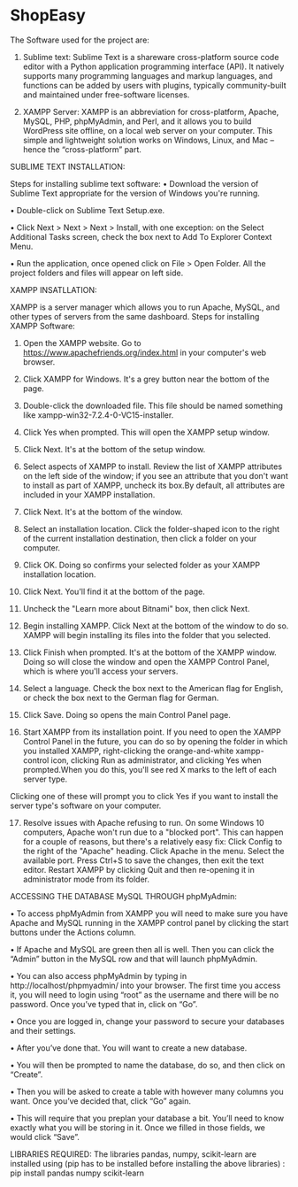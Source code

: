 # ShopEasy

The Software used for the project are:

1.	Sublime text: Sublime Text is a shareware cross-platform source code editor with a Python application programming interface (API). It natively supports many programming languages and markup languages, and functions can be added by users with plugins, typically community-built and maintained under free-software licenses.

2.	XAMPP Server: XAMPP is an abbreviation for cross-platform, Apache, MySQL, PHP, phpMyAdmin, and Perl, and it allows you to build WordPress site offline, on a local web server on your computer. This simple and lightweight solution works on Windows, Linux, and Mac – hence the “cross-platform” part.

SUBLIME TEXT INSTALLATION:

Steps for installing sublime text software:
•	Download the version of Sublime Text appropriate for the version of Windows you're running. 

•	Double-click on Sublime Text Setup.exe.


•	Click Next > Next > Next > Install, with one exception: on the Select Additional Tasks screen, check the box next to Add To Explorer Context Menu.

•	Run the application, once opened click on File > Open Folder. All the project folders and files will appear on left side.

XAMPP INSATLLATION:

XAMPP is a server manager which allows you to run Apache, MySQL, and other types of servers from the same dashboard.
Steps for installing XAMPP Software:
1.	Open the XAMPP website. Go to https://www.apachefriends.org/index.html in your computer's web browser.

2.	Click XAMPP for Windows. It's a grey button near the bottom of the page.


3.	Double-click the downloaded file. This file should be named something like xampp-win32-7.2.4-0-VC15-installer.


4.	Click Yes when prompted. This will open the XAMPP setup window.

5.	Click Next. It's at the bottom of the setup window.


6.	Select aspects of XAMPP to install. Review the list of XAMPP attributes on the left side of the window; if you see an attribute that you don't want to install as part of XAMPP, uncheck its box.By default, all attributes are included in your XAMPP installation.

7.	Click Next. It's at the bottom of the window.

8.	Select an installation location. Click the folder-shaped icon to the right of the current installation destination, then click a folder on your computer.

9.	Click OK. Doing so confirms your selected folder as your XAMPP installation location.


10.	Click Next. You'll find it at the bottom of the page.

11.	Uncheck the "Learn more about Bitnami" box, then click Next. 


12.	Begin installing XAMPP. Click Next at the bottom of the window to do so. XAMPP will begin installing its files into the folder that you selected.

13.	Click Finish when prompted. It's at the bottom of the XAMPP window. Doing so will close the window and open the XAMPP Control Panel, which is where you'll access your servers.


14.	Select a language. Check the box next to the American flag for English, or check the box next to the German flag for German.

15.	Click Save. Doing so opens the main Control Panel page.


16.	Start XAMPP from its installation point. If you need to open the XAMPP Control Panel in the future, you can do so by opening the folder in which you installed XAMPP, right-clicking the orange-and-white xampp-control icon, clicking Run as administrator, and clicking Yes when prompted.When you do this, you'll see red X marks to the left of each server type.

Clicking one of these will prompt you to click Yes if you want to install the server type's software on your computer.

17.	Resolve issues with Apache refusing to run. On some Windows 10 computers, Apache won't run due to a "blocked port". This can happen for a couple of reasons, but there's a relatively easy fix:
Click Config to the right of the "Apache" heading.
Click Apache in the menu.
              Select the available port.
Press Ctrl+S to save the changes, then exit the text editor.
Restart XAMPP by clicking Quit and then re-opening it in administrator mode from its folder.

ACCESSING THE DATABASE MySQL THROUGH phpMyAdmin:

•	To access phpMyAdmin from XAMPP you will need to make sure you have Apache and MySQL running in the XAMPP control panel by clicking the start buttons under the Actions column.

•	If Apache and MySQL are green then all is well.  Then you can click the “Admin” button in the MySQL row and that will launch phpMyAdmin.


•	You can also access phpMyAdmin by typing in http://localhost/phpmyadmin/ into your browser.  The first time you access it, you will need to login using “root” as the username and there will be no password.  Once you’ve typed that in, click on “Go”.

•	Once you are logged in, change your password to secure your databases and their settings.


•	After you’ve done that.  You will want to create a new database.

•	You will then be prompted to name the database, do so, and then click on “Create”.


•	Then you will be asked to create a table with however many columns you want.  Once you’ve decided that, click “Go” again.

•	This will require that you preplan your database a bit.  You’ll need to know exactly what you will be storing in it. Once we filled in those fields, we would click “Save”.

LIBRARIES REQUIRED:
The libraries pandas, numpy, scikit-learn are installed using (pip has to be installed before installing the above libraries) :
pip install pandas numpy scikit-learn
 

